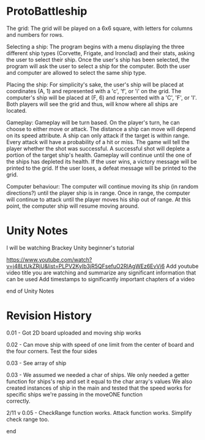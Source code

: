 # ProtoBattleship
The grid: The grid will be played on a 6x6 square, with letters for columns and numbers for rows. 

Selecting a ship: The program begins with a menu displaying the three different ship types (Corvette, Frigate, and Ironclad) and their stats, asking the user to select their ship. Once the user's ship has been selected, the program will ask the user to select a ship for the computer. Both the user and computer are allowed to select the same ship type. 

Placing the ship: For simplicity's sake, the user's ship will be placed at coordinates (A, 1) and represented with a 'c', 'f', or 'i' on the grid. The computer's ship will be placed at (F, 6) and represented with a 'C', 'F', or 'I'. Both players will see the grid and thus, will know where all ships are located. 

Gameplay: Gameplay will be turn based. On the player's turn, he can choose to either move or attack. The distance a ship can move will depend on its speed attribute. A ship can only attack if the target is within range. Every attack will have a probability of a hit or miss. The game will tell the player whether the shot was successful. A successful shot will deplete a portion of the target ship's health. Gameplay will continue until the one of the ships has depleted its health. If the user wins, a victory message will be printed to the grid. If the user loses, a defeat message will be printed to the grid. 

Computer behaviour: The computer will continue moving its ship (in random directions?) until the player ship is in range. Once in range, the computer will continue to attack until the player moves his ship out of range. At this point, the computer ship will resume moving around. 
# Unity Notes

I will be watching Brackey Unity beginner's tutorial

https://www.youtube.com/watch?v=j48LtUkZRjU&list=PLPV2KyIb3jR5QFsefuO2RlAgWEz6EvVi6
Add youtube video title you are watching and summarize any significant information that can be used
Add timestamps to significantly important chapters of a video


end of Unity Notes
# Revision History
0.01 - Got 2D board uploaded and moving ship works

0.02 - Can move ship with speed of one limit from the center of board and the four corners. Test the four sides

0.03 - See array of ship

0.03 - We assumed we needed a char of ships. We only needed a getter function for ships's rep and set it equal to the char array's values
       We also created instances of ship in the main and tested that the speed works for specific ships we're passing in the moveONE function                 
       correctly.

2/11 v 0.05 - CheckRange function works. Attack function works. Simplify check range too.

end

